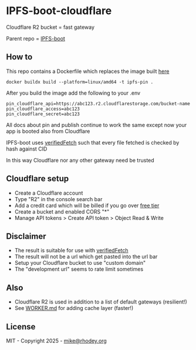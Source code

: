 # IPFS-boot-cloudflare
Cloudflare R2 bucket = fast gateway

Parent repo = [IPFS-boot](https://github.com/rhodey/IPFS-boot)

## How to
This repo contains a Dockerfile which replaces the image built [here](https://github.com/rhodey/IPFS-boot#pin)
```
docker buildx build --platform=linux/amd64 -t ipfs-pin .
```

After you build the image add the following to your .env
```
pin_cloudflare_api=https://abc123.r2.cloudflarestorage.com/bucket-name
pin_cloudflare_access=abc123
pin_cloudflare_secret=abc123
```

All docs about pin and publish continue to work the same except now your app is booted also from Cloudflare

IPFS-boot uses [verifiedFetch](https://github.com/ipfs/helia-verified-fetch) such that every file fetched is checked by hash against CID

In this way Cloudflare nor any other gateway need be trusted

## Cloudflare setup
+ Create a Cloudflare account
+ Type "R2" in the console search bar
+ Add a credit card which will be billed if you go over [free tier](https://developers.cloudflare.com/r2/pricing/#free-tier)
+ Create a bucket and enabled CORS "*"
+ Manage API tokens > Create API token > Object Read & Write

## Disclaimer
+ The result is suitable for use with [verifiedFetch](https://github.com/ipfs/helia-verified-fetch)
+ The result will not be a url which get pasted into the url bar
+ Setup your Cloudflare bucket to use "custom domain"
+ The "development url" seems to rate limit sometimes

## Also
+ Cloudflare R2 is used in addition to a list of default gateways (resilient!)
+ See [WORKER.md](https://github.com/rhodey/IPFS-boot-cloudflare/blob/master/WORKER.md) for adding cache layer (faster!)

## License
MIT - Copyright 2025 - mike@rhodey.org
